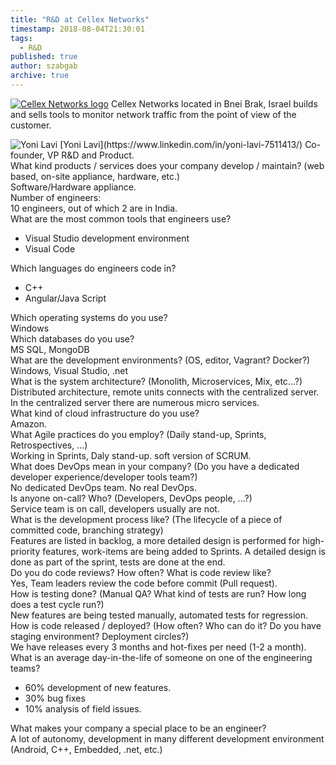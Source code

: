```yaml
---
title: "R&D at Cellex Networks"
timestamp: 2018-08-04T21:30:01
tags:
  - R&D
published: true
author: szabgab
archive: true
---
```



<a id="rnd-logo" href="http://www.cellexnetworks.com/"><img src="/img/rnd/cellex-networks.jpg" alt="Cellex Networks logo"></a>
Cellex Networks located in Bnei Brak, Israel builds and sells tools to monitor network traffic from the point of view of the customer.

<div class="rnd-author">
  <img class="rnd-author-img" src="/img/rnd/yoni-lavi.jpg" alt="Yoni Lavi">
  [Yoni Lavi](https://www.linkedin.com/in/yoni-lavi-7511413/) Co-founder, VP R&amp;D and Product.
</div>


<div class="qa">
  <div class="question">
    What kind products / services does your company develop / maintain? (web based, on-site appliance, hardware, etc.)
  </div>
  <div class="answer">
  Software/Hardware appliance.
  </div>
</div>

<div class="qa">
  <div class="question">
    Number of engineers:
  </div>
  <div class="answer">
    10 engineers, out of which 2 are in India.
  </div>
</div>


<div class="qa">
  <div class="question">
    What are the most common tools that engineers use?
  </div>
  <div class="answer">
   <ul>
     <li>Visual Studio development environment</li>
     <li>Visual Code</li>
   </ul>
  </div>
</div>

<div class="qa">
  <div class="question">
    Which languages do engineers code in?
  </div>
  <div class="answer">
    <ul>
      <li>C++</li>
      <li>Angular/Java Script</li>
    </ul>
  </div>
</div>

<div class="qa">
  <div class="question">
    Which operating systems do you use?
  </div>
  <div class="answer">
     Windows
  </div>
</div>

<div class="qa">
  <div class="question">
    Which databases do you use?
  </div>
  <div class="answer">
     MS SQL, MongoDB
  </div>
</div>

<div class="qa">
  <div class="question">
    What are the development environments? (OS, editor, Vagrant? Docker?)
  </div>
  <div class="answer">
      Windows, Visual Studio, .net
  </div>
</div>

<div class="qa">
  <div class="question">
    What is the system architecture? (Monolith, Microservices, Mix, etc...?)
  </div>
  <div class="answer">
    Distributed architecture, remote units connects with the centralized server. In the centralized server there are numerous micro services. 
  </div>
</div>

<div class="qa">
  <div class="question">
    What kind of cloud infrastructure do you use?
  </div>
  <div class="answer">
     Amazon.
  </div>
</div>

<div class="qa">
  <div class="question">
    What Agile practices do you employ? (Daily stand-up, Sprints, Retrospectives, ...)
  </div>
  <div class="answer">
     Working in Sprints, Daly stand-up. soft version of SCRUM.
  </div>
</div>

<div class="qa">
  <div class="question">
    What does DevOps mean in your company? (Do you have a dedicated developer experience/developer tools team?)
  </div>
  <div class="answer">
     No dedicated DevOps team. No real DevOps.
  </div>
</div>

<div class="qa">
  <div class="question">
    Is anyone on-call? Who? (Developers, DevOps people, ...?)
  </div>
  <div class="answer">
    Service team is on call, developers usually are not. 
  </div>
</div>

<div class="qa">
  <div class="question">
    What is the development process like? (The lifecycle of a piece of committed code, branching strategy)
  </div>
  <div class="answer">
     Features are listed in backlog, a more detailed design is performed for high-priority features, work-items are being added to Sprints. A detailed design is done as part of the sprint, tests are done at the end.
  </div>
</div>

<div class="qa">
  <div class="question">
    Do you do code reviews? How often? What is code review like?
  </div>
  <div class="answer">
    Yes, Team leaders review the code before commit (Pull request).
  </div>
</div>

<div class="qa">
  <div class="question">
    How is testing done? (Manual QA? What kind of tests are run? How long does a test cycle run?)
  </div>
  <div class="answer">
    New features are being tested manually, automated tests for regression. 
  </div>
</div>

<div class="qa">
  <div class="question">
    How is code released / deployed? (How often? Who can do it? Do you have staging environment? Deployment circles?)
  </div>
  <div class="answer">
    We have releases every 3 months and hot-fixes per need (1-2 a month).
  </div>
</div>

<div class="qa">
  <div class="question">
    What is an average day-in-the-life of someone on one of the engineering teams?
  </div>
  <div class="answer">
    <ul>
      <li>60% development of new features.</li>
      <li>30% bug fixes</li>
      <li>10% analysis of field issues.</li>
    </ul>
  </div>
</div>

<div class="qa">
  <div class="question">
    What makes your company a special place to be an engineer?
  </div>
  <div class="answer">
     A lot of autonomy, development in many different development environment (Android, C++, Embedded, .net, etc.) 
  </div>
</div>


